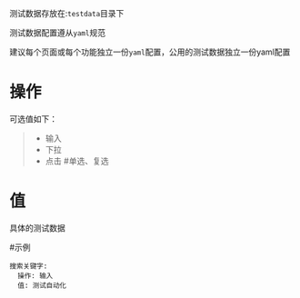 测试数据存放在:`testdata`目录下
 
测试数据配置遵从`yaml`规范
 
建议每个页面或每个功能独立一份`yaml`配置，公用的测试数据独立一份yaml配置


# 操作
可选值如下：
> * 输入
> * 下拉
> * 点击 #单选、复选


# 值
具体的测试数据

#示例
```
搜索关键字:
  操作: 输入
  值: 测试自动化
```
